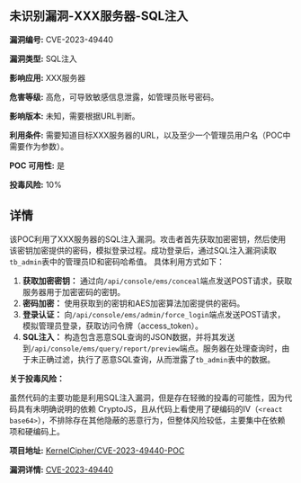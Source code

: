 ## 未识别漏洞-XXX服务器-SQL注入

**漏洞编号:** CVE-2023-49440

**漏洞类型:** SQL注入

**影响应用:** XXX服务器

**危害等级:** 高危，可导致敏感信息泄露，如管理员账号密码。

**影响版本:** 未知，需要根据URL判断。

**利用条件:** 需要知道目标XXX服务器的URL，以及至少一个管理员用户名（POC中需要作为参数）。

**POC 可用性:** 是

**投毒风险:** 10%

## 详情

该POC利用了XXX服务器的SQL注入漏洞。攻击者首先获取加密密钥，然后使用该密钥加密提供的密码，模拟登录过程。成功登录后，通过SQL注入漏洞读取`tb_admin`表中的管理员ID和密码哈希值。 具体利用方式如下：

1. **获取加密密钥：** 通过向`/api/console/ems/conceal`端点发送POST请求，获取服务器用于加密密码的密钥。
2. **密码加密：** 使用获取到的密钥和AES加密算法加密提供的密码。
3. **登录认证：** 向`/api/console/ems/admin/force_login`端点发送POST请求，模拟管理员登录，获取访问令牌（access_token）。
4. **SQL注入：**  构造包含恶意SQL查询的JSON数据，并将其发送到`/api/console/ems/query/report/preview`端点。服务器在处理查询时，由于未正确过滤，执行了恶意SQL查询，从而泄露了`tb_admin`表中的数据。

**关于投毒风险：**

虽然代码的主要功能是利用SQL注入漏洞，但是存在轻微的投毒的可能性，因为代码具有未明确说明的依赖 CryptoJS，且从代码上看使用了硬编码的IV（`<react base64>`），不排除存在其他隐蔽的恶意行为，但整体风险较低，主要集中在依赖项和硬编码上。

**项目地址:** [KernelCipher/CVE-2023-49440-POC](https://github.com/KernelCipher/CVE-2023-49440-POC)

**漏洞详情:** [CVE-2023-49440](https://nvd.nist.gov/vuln/detail/CVE-2023-49440)